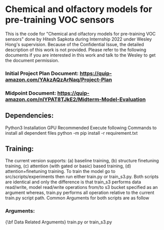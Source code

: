 # Chemical and olfactory models for pre-training VOC sensors

This is the code for "Chemical and olfactory models for pre-training VOC sensors" done by Hitesh Sapkota during Internship 2022 under Wesley Hong's supervision.
Because of the Confidential Issue, the detailed description of this work is not provided. Please refer to the following documents if you are interested in this work 
and talk to the Wesley to get the document permission.
### Initial Project Plan Document: https://quip-amazon.com/YAkzAQzArNaq/Project-Plan
### Midpoint Document: https://quip-amazon.com/nlYPAT8TJkE2/Midterm-Model-Evaluation

## Dependencies:
Python3 Installation
GPU Recommended
Execute following Commands to install all dependent files
python -m pip install -r requirement.txt

## Training:
  The current version supports: (a) baseline training, (b) structure finetuning training, (c) attention (with gated or basic) based training, (d) attention+finetuning training. To train the model go to src/scripts/experiments then run either train.py or train_s3.py. Both scripts are identical and only the difference is that train_s3 performs data read/write, model read/write operations from/to s3 bucket specified as an argument whereas, train.py performs all operation relative to the current train.py script path. Common Arguments for both scripts are as follow
  
  ### Arguments:
  {\bf Data Related Arguments}
  train.py or train_s3.py 


